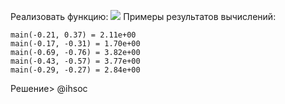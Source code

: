 Реализовать функцию:
![](../Файлы/Pasted%20image%2020230530114652.png)
Примеры результатов вычислений:

```
main(-0.21, 0.37) = 2.11e+00
main(-0.17, -0.31) = 1.70e+00
main(-0.69, -0.76) = 3.82e+00
main(-0.43, -0.57) = 3.77e+00
main(-0.29, -0.27) = 2.84e+00
```

Решение> @ihsoc